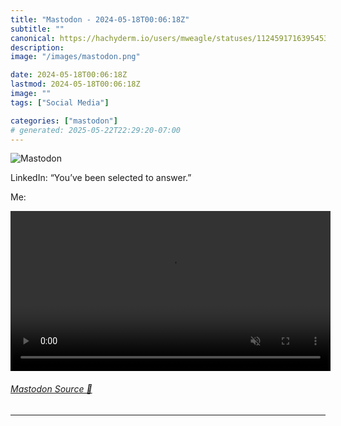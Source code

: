 ```yaml
---
title: "Mastodon - 2024-05-18T00:06:18Z"
subtitle: ""
canonical: https://hachyderm.io/users/mweagle/statuses/112459171639545347
description:
image: "/images/mastodon.png"

date: 2024-05-18T00:06:18Z
lastmod: 2024-05-18T00:06:18Z
image: ""
tags: ["Social Media"]

categories: ["mastodon"]
# generated: 2025-05-22T22:29:20-07:00
---
```

![Mastodon](/images/mastodon.png)

<p>LinkedIn: “You’ve been selected to answer.”</p><p>Me:</p>

<video controls autoplay muted loop width="512"><source src="6c1bb9232b36f8af.mp4" type="video/mp4" /></video>

###### [Mastodon Source 🐘](https://hachyderm.io/@mweagle/112459171639545347)

___
